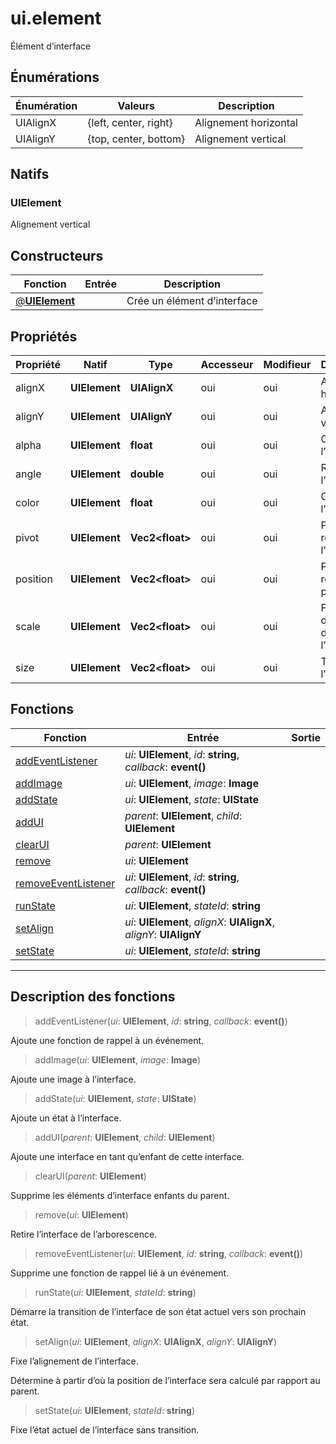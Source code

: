 # ui.element

Élément d’interface
## Énumérations
|Énumération|Valeurs|Description|
|-|-|-|
|UIAlignX|{left, center, right}|Alignement horizontal|
|UIAlignY|{top, center, bottom}|Alignement vertical|
## Natifs
### UIElement
Alignement vertical
## Constructeurs
|Fonction|Entrée|Description|
|-|-|-|
|[@**UIElement**](#ctor_0)||Crée un élément d’interface|
## Propriétés
|Propriété|Natif|Type|Accesseur|Modifieur|Description|
|-|-|-|-|-|-|
|alignX|**UIElement**|**UIAlignX**|oui|oui|Alignement horizontal|
|alignY|**UIElement**|**UIAlignY**|oui|oui|Alignement vertical|
|alpha|**UIElement**|**float**|oui|oui|Opacité de l’interface|
|angle|**UIElement**|**double**|oui|oui|Rotation de l’interface|
|color|**UIElement**|**float**|oui|oui|Couleur de l’interface|
|pivot|**UIElement**|**Vec2\<float>**|oui|oui|Point de rotation de l’interface|
|position|**UIElement**|**Vec2\<float>**|oui|oui|Position relatif au parent|
|scale|**UIElement**|**Vec2\<float>**|oui|oui|Facteur d’échelle de l’interface|
|size|**UIElement**|**Vec2\<float>**|oui|oui|Taille de l’interface|
## Fonctions
|Fonction|Entrée|Sortie|
|-|-|-|
|[addEventListener](#func_0)|*ui*: **UIElement**, *id*: **string**, *callback*: **event()**||
|[addImage](#func_1)|*ui*: **UIElement**, *image*: **Image**||
|[addState](#func_2)|*ui*: **UIElement**, *state*: **UIState**||
|[addUI](#func_3)|*parent*: **UIElement**, *child*: **UIElement**||
|[clearUI](#func_4)|*parent*: **UIElement**||
|[remove](#func_5)|*ui*: **UIElement**||
|[removeEventListener](#func_6)|*ui*: **UIElement**, *id*: **string**, *callback*: **event()**||
|[runState](#func_7)|*ui*: **UIElement**, *stateId*: **string**||
|[setAlign](#func_8)|*ui*: **UIElement**, *alignX*: **UIAlignX**, *alignY*: **UIAlignY**||
|[setState](#func_9)|*ui*: **UIElement**, *stateId*: **string**||


***
## Description des fonctions

<a id="func_0"></a>
> addEventListener(*ui*: **UIElement**, *id*: **string**, *callback*: **event()**)

Ajoute une fonction de rappel à un événement.

<a id="func_1"></a>
> addImage(*ui*: **UIElement**, *image*: **Image**)

Ajoute une image à l’interface.

<a id="func_2"></a>
> addState(*ui*: **UIElement**, *state*: **UIState**)

Ajoute un état à l’interface.

<a id="func_3"></a>
> addUI(*parent*: **UIElement**, *child*: **UIElement**)

Ajoute une interface en tant qu’enfant de cette interface.

<a id="func_4"></a>
> clearUI(*parent*: **UIElement**)

Supprime les éléments d’interface enfants du parent.

<a id="func_5"></a>
> remove(*ui*: **UIElement**)

Retire l’interface de l’arborescence.

<a id="func_6"></a>
> removeEventListener(*ui*: **UIElement**, *id*: **string**, *callback*: **event()**)

Supprime une fonction de rappel lié à un événement.

<a id="func_7"></a>
> runState(*ui*: **UIElement**, *stateId*: **string**)

Démarre la transition de l’interface de son état actuel vers son prochain état.

<a id="func_8"></a>
> setAlign(*ui*: **UIElement**, *alignX*: **UIAlignX**, *alignY*: **UIAlignY**)

Fixe l’alignement de l’interface.

Détermine à partir d’où la position de l’interface sera calculé par rapport au parent.

<a id="func_9"></a>
> setState(*ui*: **UIElement**, *stateId*: **string**)

Fixe l’état actuel de l’interface sans transition.

